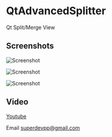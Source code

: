 # QtAdvancedSplitter
Qt Split/Merge View

## Screenshots

![Screenshot](https://github.com/superdevpp/QtAdvancedSplitter/blob/main/Screenshot%202023-02-23%20094735.png?raw=true)

![Screenshot](https://github.com/superdevpp/QtAdvancedSplitter/blob/main/Screenshot%202023-02-23%20094743.png?raw=true)

![Screenshot](https://github.com/superdevpp/QtAdvancedSplitter/blob/main/Screenshot%202023-02-23%20094747.png?raw=true)

## Video
[Youtube](https://www.youtube.com/watch?v=huGhh6ZNWT8)
&nbsp;

Email [superdevpp@gmail.com](mailto:superdevpp@gmail.com)
